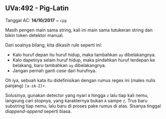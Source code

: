 ## UVa:492 - Pig-Latin
Tanggal AC: **14/10/2017** ~ `cpp`

Masih pengen main sama string, kali ini main sama tutukeran string dan bikin token detektor manual.

Dari soalnya bilang, kita dikasih rule seperti ini:
- Kalo huruf depan itu huruf hidup, maka tambahkan `ay` dibelakangnya.
- Kalo dapetnya selain huruf hidup, maka pindahkan huruf terdepan ke belakang, baru tambahkan `ay` dibelakangnya.
- Jangan pernah ganti *case* dari hurufnya.

Oh iya, sebuah kata itu didefinisikan dengan rumus regex ini (males nulis panjang) `[a-zA-Z]+`.

Solusinya, gunakan detector yang nyari `A` hingga `z` lalu tiap kali nemu, langsung cari stopnya, yang karakternya bukan `A` sampe `z`. Trus baru substring tiap nemu, lalu baru di proses pake rumus di atas. Sisanya tinggal di*append*-*append* seperti biasa.